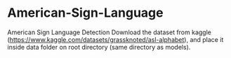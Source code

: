# American-Sign-Language
American Sign Language Detection
Download the dataset from kaggle (https://www.kaggle.com/datasets/grassknoted/asl-alphabet), and place it inside data folder on root directory (same directory as models).